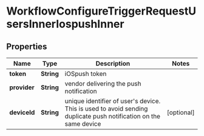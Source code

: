 

# WorkflowConfigureTriggerRequestUsersInnerIospushInner


## Properties

| Name | Type | Description | Notes |
|------------ | ------------- | ------------- | -------------|
|**token** | **String** | iOSpush token |  |
|**provider** | **String** | vendor delivering the push notification |  |
|**deviceId** | **String** | unique identifier of user&#39;s device. This is used to avoid sending duplicate push notification on the same device |  [optional] |



